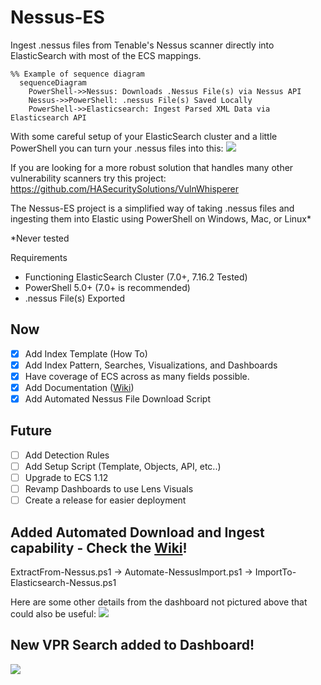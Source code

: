 # Nessus-ES
Ingest .nessus files from Tenable's Nessus scanner directly into ElasticSearch with most of the ECS mappings.

```mermaid
%% Example of sequence diagram
  sequenceDiagram
    PowerShell->>Nessus: Downloads .Nessus File(s) via Nessus API
    Nessus->>PowerShell: .nessus File(s) Saved Locally
    PowerShell->>Elasticsearch: Ingest Parsed XML Data via Elasticsearch API
```

With some careful setup of your ElasticSearch cluster and a little PowerShell you can turn your .nessus files into this:
![](https://github.com/nicpenning/Nessus-ES/blob/master/Nessus_Dashboard.png)

If you are looking for a more robust solution that handles many other vulnerability scanners try this project: https://github.com/HASecuritySolutions/VulnWhisperer

The Nessus-ES project is a simplified way of taking .nessus files and ingesting them into Elastic using PowerShell on Windows, Mac, or Linux*

*Never tested

Requirements
* Functioning ElasticSearch Cluster (7.0+, 7.16.2 Tested)
* PowerShell 5.0+ (7.0+ is recommended)
* .nessus File(s) Exported

## Now
- [X] Add Index Template (How To)
- [X] Add Index Pattern, Searches, Visualizations, and Dashboards
- [X] Have coverage of ECS across as many fields possible.
- [X] Add Documentation ([Wiki](https://github.com/nicpenning/Nessus-ES/wiki))
- [X] Add Automated Nessus File Download Script

## Future
- [ ] Add Detection Rules
- [ ] Add Setup Script (Template, Objects, API, etc..)
- [ ] Upgrade to ECS 1.12
- [ ] Revamp Dashboards to use Lens Visuals
- [ ] Create a release for easier deployment

## Added Automated Download and Ingest capability - Check the [Wiki](https://github.com/nicpenning/Nessus-ES/wiki)!
ExtractFrom-Nessus.ps1 -> Automate-NessusImport.ps1 -> ImportTo-Elasticsearch-Nessus.ps1


Here are some other details from the dashboard not pictured above that could also be useful:
![](https://github.com/nicpenning/Nessus-ES/blob/master/Nessus_Details_Dashboard.png?raw=true)
## New VPR Search added to Dashboard!
![](https://github.com/nicpenning/Nessus-ES/blob/master/Nessus_Details_VPR_Search_Dashboard.png?raw=true)
